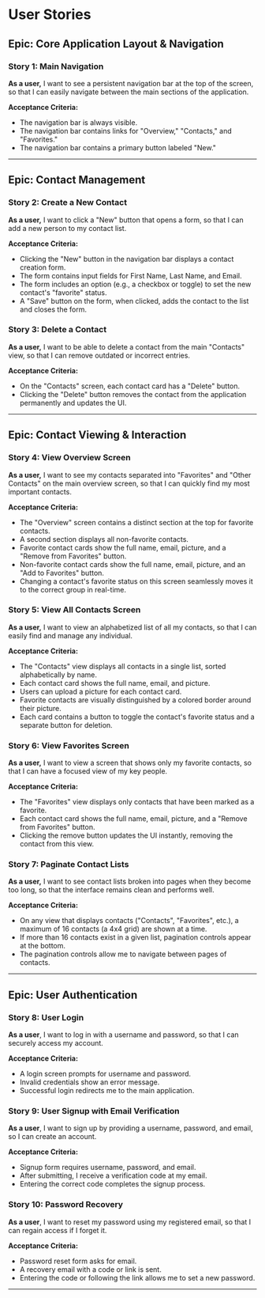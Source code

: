 # User Stories

## Epic: Core Application Layout & Navigation

### Story 1: Main Navigation
**As a user,** I want to see a persistent navigation bar at the top of the screen, so that I can easily navigate between the main sections of the application.  

**Acceptance Criteria:**
- The navigation bar is always visible.
- The navigation bar contains links for "Overview," "Contacts," and "Favorites."
- The navigation bar contains a primary button labeled "New."

***

## Epic: Contact Management

### Story 2: Create a New Contact
**As a user,** I want to click a "New" button that opens a form, so that I can add a new person to my contact list.  

**Acceptance Criteria:**
- Clicking the "New" button in the navigation bar displays a contact creation form.
- The form contains input fields for First Name, Last Name, and Email.
- The form includes an option (e.g., a checkbox or toggle) to set the new contact's "favorite" status.
- A "Save" button on the form, when clicked, adds the contact to the list and closes the form.

### Story 3: Delete a Contact
**As a user,** I want to be able to delete a contact from the main "Contacts" view, so that I can remove outdated or incorrect entries.  

**Acceptance Criteria:**
- On the "Contacts" screen, each contact card has a "Delete" button.
- Clicking the "Delete" button removes the contact from the application permanently and updates the UI.

***

## Epic: Contact Viewing & Interaction

### Story 4: View Overview Screen
**As a user,** I want to see my contacts separated into "Favorites" and "Other Contacts" on the main overview screen, so that I can quickly find my most important contacts.  

**Acceptance Criteria:**
- The "Overview" screen contains a distinct section at the top for favorite contacts.
- A second section displays all non-favorite contacts.
- Favorite contact cards show the full name, email, picture, and a "Remove from Favorites" button.
- Non-favorite contact cards show the full name, email, picture, and an "Add to Favorites" button.
- Changing a contact's favorite status on this screen seamlessly moves it to the correct group in real-time.

### Story 5: View All Contacts Screen
**As a user,** I want to view an alphabetized list of all my contacts, so that I can easily find and manage any individual.  

**Acceptance Criteria:**
- The "Contacts" view displays all contacts in a single list, sorted alphabetically by name.
- Each contact card shows the full name, email, and picture.
- Users can upload a picture for each contact card.
- Favorite contacts are visually distinguished by a colored border around their picture.
- Each card contains a button to toggle the contact's favorite status and a separate button for deletion.

### Story 6: View Favorites Screen
**As a user,** I want to view a screen that shows only my favorite contacts, so that I can have a focused view of my key people.  

**Acceptance Criteria:**
- The "Favorites" view displays only contacts that have been marked as a favorite.
- Each contact card shows the full name, email, picture, and a "Remove from Favorites" button.
- Clicking the remove button updates the UI instantly, removing the contact from this view.

### Story 7: Paginate Contact Lists
**As a user,** I want to see contact lists broken into pages when they become too long, so that the interface remains clean and performs well.  

**Acceptance Criteria:**
- On any view that displays contacts ("Contacts", "Favorites", etc.), a maximum of 16 contacts (a 4x4 grid) are shown at a time.
- If more than 16 contacts exist in a given list, pagination controls appear at the bottom.
- The pagination controls allow me to navigate between pages of contacts.

***

## Epic: User Authentication

### Story 8: User Login
**As a user**, I want to log in with a username and password, so that I can securely access my account.

**Acceptance Criteria:**
- A login screen prompts for username and password.
- Invalid credentials show an error message.
- Successful login redirects me to the main application.

### Story 9: User Signup with Email Verification
**As a user**, I want to sign up by providing a username, password, and email, so I can create an account. 

**Acceptance Criteria:**
- Signup form requires username, password, and email.
- After submitting, I receive a verification code at my email.
- Entering the correct code completes the signup process.

### Story 10: Password Recovery
**As a user**, I want to reset my password using my registered email, so that I can regain access if I forget it.

**Acceptance Criteria:**
- Password reset form asks for email. 
- A recovery email with a code or link is sent. 
- Entering the code or following the link allows me to set a new password. 

***
